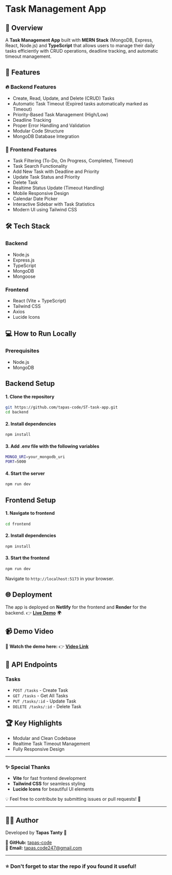 # **Task Management App**

## 🚀 **Overview**
A **Task Management App** built with **MERN Stack** (MongoDB, Express, React, Node.js) and **TypeScript** that allows users to manage their daily tasks efficiently with CRUD operations, deadline tracking, and automatic timeout management.

## 🎯 **Features**

### 🔥 **Backend Features**
- Create, Read, Update, and Delete (CRUD) Tasks
- Automatic Task Timeout (Expired tasks automatically marked as Timeout)
- Priority-Based Task Management (High/Low)
- Deadline Tracking
- Proper Error Handling and Validation
- Modular Code Structure
- MongoDB Database Integration

### 🎨 **Frontend Features**
- Task Filtering (To-Do, On Progress, Completed, Timeout)
- Task Search Functionality
- Add New Task with Deadline and Priority
- Update Task Status and Priority
- Delete Task
- Realtime Status Update (Timeout Handling)
- Mobile Responsive Design
- Calendar Date Picker
- Interactive Sidebar with Task Statistics
- Modern UI using Tailwind CSS

## 🛠 **Tech Stack**

### Backend
- Node.js
- Express.js
- TypeScript
- MongoDB
- Mongoose

### Frontend
- React (Vite + TypeScript)
- Tailwind CSS
- Axios
- Lucide Icons

## 💻 **How to Run Locally**

### Prerequisites
- Node.js
- MongoDB

## Backend Setup

#### 1. Clone the repository
```bash
git https://github.com/tapas-code/ST-task-app.git
cd backend
```

#### 2. Install dependencies
```bash
npm install
```
#### 3. Add .env file with the following variables
```bash
MONGO_URI=your_mongodb_uri
PORT=5000
```

#### 4. Start the server
```bash
npm run dev
```

## Frontend Setup

#### 1. Navigate to frontend
```bash
cd frontend
```

#### 2. Install dependencies
```bash
npm install
```

#### 3. Start the frontend
```bash
npm run dev
```

Navigate to `http://localhost:5173` in your browser.

## 🌐 Deployment
The app is deployed on **Netlify** for the frontend and **Render** for the backend.
👉 **[Live Demo](https://st-task-app.netlify.app/)** 🌍

## 📹 Demo Video
🎥 **Watch the demo here:** 👉 **[Video Link](https://youtu.be/YCImJdY4plo)**

## 📄 **API Endpoints**

### Tasks
- `POST /tasks` - Create Task
- `GET /tasks` - Get All Tasks
- `PUT /tasks/:id` - Update Task
- `DELETE /tasks/:id` - Delete Task

## 🏆 **Key Highlights**
- Modular and Clean Codebase
- Realtime Task Timeout Management
- Fully Responsive Design

---

### ✨ Special Thanks
- **Vite** for fast frontend development
- **Tailwind CSS** for seamless styling
- **Lucide Icons** for beautiful UI elements

💡 Feel free to contribute by submitting issues or pull requests! 🚀

---

## 👨‍💻 Author
Developed by **Tapas Tanty** 🚀

🔗 **GitHub:** [tapas-code](https://github.com/tapas-code)  
📧 **Email:** tapas.code247@gmail.com 

---

### ⭐ Don't forget to star the repo if you found it useful!

